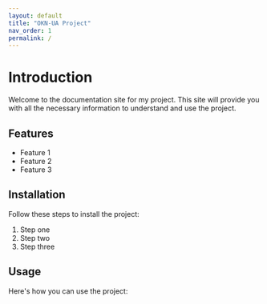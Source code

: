 ```yaml
---
layout: default
title: "OKN-UA Project"
nav_order: 1
permalink: /
---
```


# Introduction 
Welcome to the documentation site for my project. This site will provide you with all the necessary information to understand and use the project.

## Features

- Feature 1
- Feature 2
- Feature 3

## Installation

Follow these steps to install the project:
1. Step one
2. Step two
3. Step three

## Usage

Here's how you can use the project:

